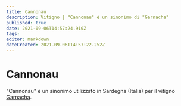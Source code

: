 ```yaml
---
title: Cannonau
description: Vitigno | "Cannonau" è un sinonimo di "Garnacha"
published: true
date: 2021-09-06T14:57:24.910Z
tags: 
editor: markdown
dateCreated: 2021-09-06T14:57:22.252Z
---
```


# Cannonau
"Cannonau" è un sinonimo utilizzato in Sardegna (Italia) per il vitigno [Garnacha](/vitigni/bacca-nera/Garnacha).